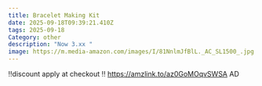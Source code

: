 ```yaml
---
title: Bracelet Making Kit
date: 2025-09-18T09:39:21.410Z
tags: 2025-09-18
Category: other
description: "Now 3.xx "
image: https://m.media-amazon.com/images/I/81NnlmJfBlL._AC_SL1500_.jpg
---
```

‼️discount apply at checkout ‼️
https://amzlink.to/az0GoMOqvSWSA
AD